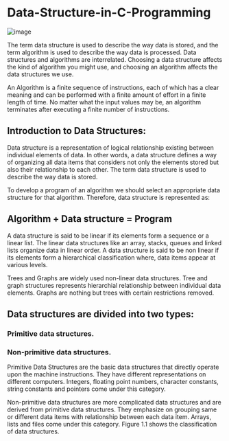 # Data-Structure-in-C-Programming

![image](https://user-images.githubusercontent.com/20369800/103052308-da176080-45be-11eb-8387-7a2eabeb21d7.png)

The term data structure is used to describe the way data is stored, and the term
algorithm is used to describe the way data is processed. Data structures and
algorithms are interrelated. Choosing a data structure affects the kind of algorithm
you might use, and choosing an algorithm affects the data structures we use.

An Algorithm is a finite sequence of instructions, each of which has a clear meaning
and can be performed with a finite amount of effort in a finite length of time. No
matter what the input values may be, an algorithm terminates after executing a
finite number of instructions.

## Introduction to Data Structures:
Data structure is a representation of logical relationship existing between individual elements of
data. In other words, a data structure defines a way of organizing all data items that considers
not only the elements stored but also their relationship to each other. The term data structure
is used to describe the way data is stored.

To develop a program of an algorithm we should select an appropriate data structure for that
algorithm. Therefore, data structure is represented as:

## Algorithm + Data structure = Program

A data structure is said to be linear if its elements form a sequence or a linear list. The linear
data structures like an array, stacks, queues and linked lists organize data in linear order. A
data structure is said to be non linear if its elements form a hierarchical classification where,
data items appear at various levels.

Trees and Graphs are widely used non-linear data structures. Tree and graph structures
represents hierarchial relationship between individual data elements. Graphs are nothing but
trees with certain restrictions removed.

## Data structures are divided into two types:
### Primitive data structures.
### Non-primitive data structures. 

Primitive Data Structures are the basic data structures that directly operate upon the
machine instructions. They have different representations on different computers. Integers,
floating point numbers, character constants, string constants and pointers come under this
category.

Non-primitive data structures are more complicated data structures and are derived from
primitive data structures. They emphasize on grouping same or different data items with
relationship between each data item. Arrays, lists and files come under this category. Figure
1.1 shows the classification of data structures.
